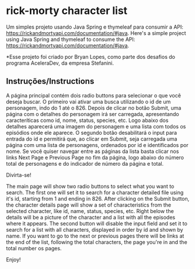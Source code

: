 # rick-morty character list

Um simples projeto usando Java Spring e thymeleaf para consumir a API: https://rickandmortyapi.com/documentation/#java. 
Here's a simple project using Java Spring and thymeleaf to consume the API: https://rickandmortyapi.com/documentation/#java.

*Esse projeto foi criado por Bryan Lopes, como parte dos desafios do programa AceleraDev, da empresa Stefanini.

## Instruções/Instructions

A página principal contém dois radio buttons para selecionar o que você deseja buscar.
O primeiro vai ativar uma busca utilizando o id de um personagem, indo do 1 até o 826.
Depois de clicar no botão Submit, uma página com o detalhes do personagem irá ser carregada, apresentando caracteríticas como 
id, nome, status, species, etc.
Logo abaixo dos detalhes aparecerá uma imagem do personagem e uma lista com todos os episódios onde ele aparece.
O segundo botão desabilitará o input para entrada do id e permitirá que, ao clicar em Submit, seja carregada uma página com 
uma lista de personagens, ordenados por id e identificados por nome. Se você quiser navegar entre as páginas da lista basta 
clicar nos links Next Page e Previous Page no fim da página, logo abaixo do número total de personagens e do indicador de 
número da página e total.

Divirta-se!

The main page will show two radio buttons to select what you want to search.
The first one will set it to search for a character detailed file using it's id, starting from 1 and ending in 826.
After clicking on the Submit button, the character details page will show a set of characteristics from the selected 
character, like id, name, status, species, etc.
Right below the details will be a picture of the character and a list with all the episodes where it appears.
The second button will disable the input field and set it to search for a list with all characters, displayed in order by id and
shown by name. If you want to go to the next or previous pages there will be links at the end of the list, following the 
total characters, the page you're in and the total number os pages.

Enjoy!
